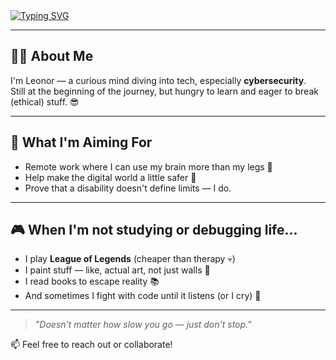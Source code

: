 <a href="https://git.io/typing-svg">
  <img src="https://readme-typing-svg.demolab.com?font=Fira+Code&pause=1000&color=F798EB&background=FFFEFF00&center=true&width=435&lines=Haro!+I'm+Leonor;Future+cyber+badass+%F0%9F%94%AA;Currently+leveling+up+skills..." alt="Typing SVG" />
</a>

---

## 👩‍💻 About Me

I'm Leonor — a curious mind diving into tech, especially **cybersecurity**.  
Still at the beginning of the journey, but hungry to learn and eager to break (ethical) stuff. 😎

---

## 🚀 What I'm Aiming For

- Remote work where I can use my brain more than my legs 🧠  
- Help make the digital world a little safer 🔐  
- Prove that a disability doesn't define limits — I do.

---

## 🎮 When I'm not studying or debugging life...

- I play **League of Legends** (cheaper than therapy 💀)  
- I paint stuff — like, actual art, not just walls 🎨  
- I read books to escape reality 📚  
- And sometimes I fight with code until it listens (or I cry) 🤖

---

> _"Doesn't matter how slow you go — just don't stop."_  

📫 Feel free to reach out or collaborate!
